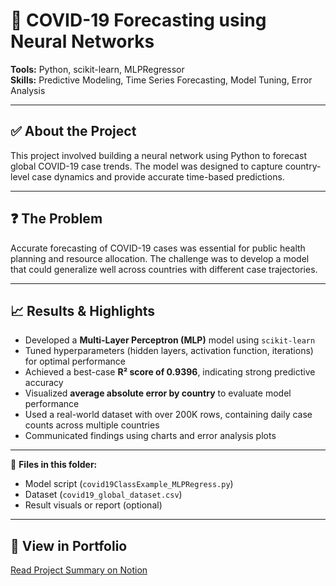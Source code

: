 # 🧠 COVID-19 Forecasting using Neural Networks

**Tools:** Python, scikit-learn, MLPRegressor  
**Skills:** Predictive Modeling, Time Series Forecasting, Model Tuning, Error Analysis

---

## ✅ About the Project
This project involved building a neural network using Python to forecast global COVID-19 case trends. The model was designed to capture country-level case dynamics and provide accurate time-based predictions.

---

## ❓ The Problem
Accurate forecasting of COVID-19 cases was essential for public health planning and resource allocation. The challenge was to develop a model that could generalize well across countries with different case trajectories.

---

## 📈 Results & Highlights
- Developed a **Multi-Layer Perceptron (MLP)** model using `scikit-learn`  
- Tuned hyperparameters (hidden layers, activation function, iterations) for optimal performance  
- Achieved a best-case **R² score of 0.9396**, indicating strong predictive accuracy  
- Visualized **average absolute error by country** to evaluate model performance  
- Used a real-world dataset with over 200K rows, containing daily case counts across multiple countries  
- Communicated findings using charts and error analysis plots

---

📎 **Files in this folder:**  
- Model script (`covid19ClassExample_MLPRegress.py`)  
- Dataset (`covid19_global_dataset.csv`)  
- Result visuals or report (optional)

---

## 🔗 View in Portfolio
[Read Project Summary on Notion](https://www.notion.so/your-notion-link)
